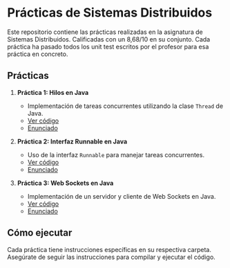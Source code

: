 # Prácticas de Sistemas Distribuidos

Este repositorio contiene las prácticas realizadas en la asignatura de Sistemas Distribuidos. Calificadas con un 8,68/10 en su conjunto. Cada práctica ha pasado todos los unit test escritos por el profesor para esa práctica en concreto.

## Prácticas

1. **Práctica 1: Hilos en Java**
   - Implementación de tareas concurrentes utilizando la clase `Thread` de Java.
   - [Ver código](Practica1-Hilos/src)
   - [Enunciado](Practica1-Hilos/readme.md)

2. **Práctica 2: Interfaz Runnable en Java**
   - Uso de la interfaz `Runnable` para manejar tareas concurrentes.
   - [Ver código](Practica2-Runnable/src)
   - [Enunciado](Practica2-Runnable/readme.md)

3. **Práctica 3: Web Sockets en Java**
   - Implementación de un servidor y cliente de Web Sockets en Java.
   - [Ver código](Practica3-WebSockets/src)
   - [Enunciado](Practica3-WebSockets/readme.md)

## Cómo ejecutar

Cada práctica tiene instrucciones específicas en su respectiva carpeta. Asegúrate de seguir las instrucciones para compilar y ejecutar el código.
